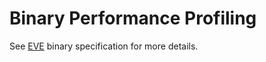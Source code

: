 # Binary Performance Profiling
See [EVE](https://github.com/stephenberry/eve) binary specification for more details.
